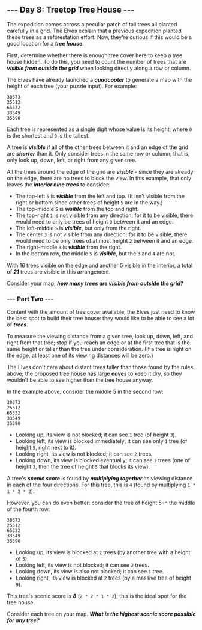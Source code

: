 ## --- Day 8: Treetop Tree House ---

The expedition comes across a peculiar patch of tall trees all planted carefully in a grid. The Elves explain that a previous expedition planted these trees as a reforestation effort. Now, they're curious if this would be a good location for a **_tree house_**.

First, determine whether there is enough tree cover here to keep a tree house hidden. To do this, you need to count the number of trees that are **_visible from outside the grid_** when looking directly along a row or column.

The Elves have already launched a **_quadcopter_** to generate a map with the height of each tree (your puzzle input). For example:
```
30373
25512
65332
33549
35390
```
Each tree is represented as a single digit whose value is its height, where `0` is the shortest and `9` is the tallest.

A tree is **_visible_** if all of the other trees between it and an edge of the grid are **_shorter_** than it. Only consider trees in the same row or column; that is, only look up, down, left, or right from any given tree.

All the trees around the edge of the grid are **_visible_** - since they are already on the edge, there are no trees to block the view. In this example, that only leaves the **_interior nine trees_** to consider:
- The top-left `5` is **_visible_** from the left and top. (It isn't visible from the right or bottom since other trees of height `5` are in the way.)
- The top-middle `5` is **_visible_** from the top and right.
- The top-right `1` is not visible from any direction; for it to be visible, there would need to only be trees of height `0` between it and an edge.
- The left-middle `5` is **_visible_**, but only from the right.
- The center `3` is not visible from any direction; for it to be visible, there would need to be only trees of at most height `2` between it and an edge.
- The right-middle `3` is **_visible_** from the right.
- In the bottom row, the middle `5` is **_visible_**, but the `3` and `4` are not.

With 16 trees visible on the edge and another 5 visible in the interior, a total of **_21_** trees are visible in this arrangement.

Consider your map; **_how many trees are visible from outside the grid?_**

### --- Part Two ---

Content with the amount of tree cover available, the Elves just need to know the best spot to build their tree house: they would like to be able to see a lot of **_trees_**.

To measure the viewing distance from a given tree, look up, down, left, and right from that tree; stop if you reach an edge or at the first tree that is the same height or taller than the tree under consideration. (If a tree is right on the edge, at least one of its viewing distances will be zero.)

The Elves don't care about distant trees taller than those found by the rules above; the proposed tree house has large **_eaves_** to keep it dry, so they wouldn't be able to see higher than the tree house anyway.

In the example above, consider the middle 5 in the second row:
```
30373
25512
65332
33549
35390
```

- Looking up, its view is not blocked; it can see `1` tree (of height `3`).
- Looking left, its view is blocked immediately; it can see only `1` tree (of height `5`, right next to it).
- Looking right, its view is not blocked; it can see `2` trees.
- Looking down, its view is blocked eventually; it can see `2` trees (one of height `3`, then the tree of height `5` that blocks its view).

A tree's **_scenic score_** is found by **_multiplying together_** its viewing distance in each of the four directions. For this tree, this is `4` (found by multiplying `1 * 1 * 2 * 2`).

However, you can do even better: consider the tree of height 5 in the middle of the fourth row:
```
30373
25512
65332
33549
35390
```
- Looking up, its view is blocked at `2` trees (by another tree with a height of `5`).
- Looking left, its view is not blocked; it can see `2` trees.
- Looking down, its view is also not blocked; it can see `1` tree.
- Looking right, its view is blocked at `2` trees (by a massive tree of height `9`).

This tree's scenic score is **_8_** (`2 * 2 * 1 * 2`); this is the ideal spot for the tree house.

Consider each tree on your map. **_What is the highest scenic score possible for any tree?_**